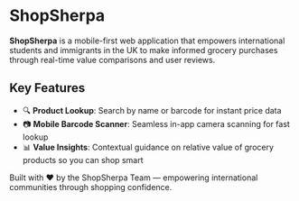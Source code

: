 # ShopSherpa

**ShopSherpa** is a mobile-first web application that empowers international students and immigrants in the UK to make informed grocery purchases through real-time value comparisons and user reviews.

## Key Features

- 🔍 **Product Lookup**: Search by name or barcode for instant price data  
- 📷 **Mobile Barcode Scanner**: Seamless in-app camera scanning for fast lookup
- 📊 **Value Insights**: Contextual guidance on relative value of grocery products so you can shop smart

Built with ❤️ by the ShopSherpa Team — empowering international communities through shopping confidence.
